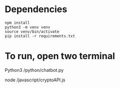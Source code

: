 # Dependencies
```
npm install 
python3 -m venv venv
source venv/bin/activate
pip install -r requirements.txt
```
# To run, open two terminal
Python3 /python/chatbot.py

node /javascript/cryptoAPI.js
